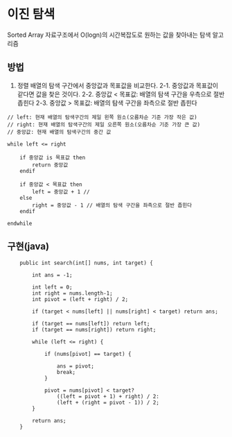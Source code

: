 # 이진 탐색

Sorted Array 자료구조에서 O(logn)의 시간복잡도로 원하는 값을 찾아내는 탐색 알고리즘

## 방법
1. 정렬 배열의 탐색 구간에서 중앙값과 목표값을 비교한다.
2-1. 중앙값과 목표값이 같다면 값을 찾은 것이다.
2-2. 중앙값 < 목표값: 배열의 탐색 구간을 우측으로 절반 좁힌다
2-3. 중앙값 > 목표값: 배열의 탐색 구간을 좌측으로 절반 좁힌다


```
// left: 현재 배열의 탐색구간의 제일 왼쪽 원소(오름차순 기준 가장 작은 값)
// right: 현재 배열의 탐색구간의 제일 오른쪽 원소(오름차순 기준 가장 큰 값)
// 중앙값: 현재 배열의 탐색구간의 중간 값

while left <= right
	
    if 중앙값 is 목표값 then
  		return 중앙값
  	endif
  
  	if 중앙값 < 목표값 then
  		left = 중앙값 + 1 // 
  	else
  		right = 중앙값 - 1 // 배열의 탐색 구간을 좌측으로 절반 좁힌다
  	endif

endwhile

```

## 구현(java)
```
    public int search(int[] nums, int target) {

        int ans = -1;
        
        int left = 0;
        int right = nums.length-1;
        int pivot = (left + right) / 2;
        
        if (target < nums[left] || nums[right] < target) return ans;
        
        if (target == nums[left]) return left;
        if (target == nums[right]) return right;
        
        while (left <= right) {
            
            if (nums[pivot] == target) {
                
                ans = pivot;
                break;
            }
            
            pivot = nums[pivot] < target?
                ((left = pivot + 1) + right) / 2:
                (left + (right = pivot - 1)) / 2;
        }
        
        return ans;
    }
```
